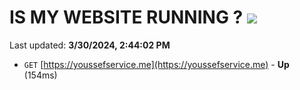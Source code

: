 # IS MY WEBSITE RUNNING ? [![](https://img.shields.io/static/v1?label=Sponsor&message=%E2%9D%A4&logo=GitHub&color=%23fe8e86)](https://github.com/sponsors/<username>)

Last updated: **3/30/2024, 2:44:02 PM**

- `GET` [https://youssefservice.me](https://youssefservice.me) - **Up** (154ms)
